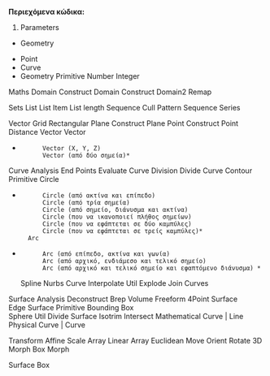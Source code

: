 **Περιεχόμενα κώδικα:**


1. Parameters 
 - Geometry
  * Point
  * Curve
  * Geometry
	Primitive
		Number
		Integer
		
Maths
	Domain
		Construct Domain 
		Construct Domain2 
		Remap
		
Sets
	List
		List Item 
		List length
	Sequence
		Cull Pattern
		Sequence 
		Series

Vector
	Grid
		Rectangular
	Plane
		Construct Plane
	Point
		Construct Point
		Distance
	Vector
		Vector
*			Vector (X, Y, Z)
			Vector (από δύο σημεία)*
			
Curve
	Analysis
		End Points 
		Evaluate Curve
	Division
		Divide Curve
		Contour
	Primitive
		Circle
*			Circle (από ακτίνα και επίπεδο)
			Circle (από τρία σημεία)
			Circle (από σημείο, διάνυσμα και ακτίνα)
			Circle (που να ικανοποιεί πλήθος σημείων)
			Circle (που να εφάπτεται σε δύο καμπύλες)
			Circle (που να εφάπτεται σε τρείς καμπύλες)*
		Arc
*			Arc (από επίπεδο, ακτίνα και γωνία)
			Arc (από αρχικό, ενδιάμεσο και τελικό σημείο)
			Arc (από αρχικό και τελικό σημείο και εφαπτόμενο διάνυσμα) *
	Spline
		Nurbs Curve 
		Interpolate
	Util
		Explode 
		Join Curves 
		
Surface 
	Analysis
		Deconstruct Brep 
		Volume
	Freeform
		4Point Surface  
		Edge Surface 
	Primitive 
		Bounding Box   
		Sphere
	Util
		Divide Surface 
		Isotrim 
Intersect
	Mathematical 
		Curve | Line
	Physical 
		Curve | Curve
		
Transform
	Affine 
		Scale
	Array 
		Linear Array
	Euclidean 
		Move
		Orient 
		Rotate 3D 
	Morph 
		Box Morph
		
Surface Box